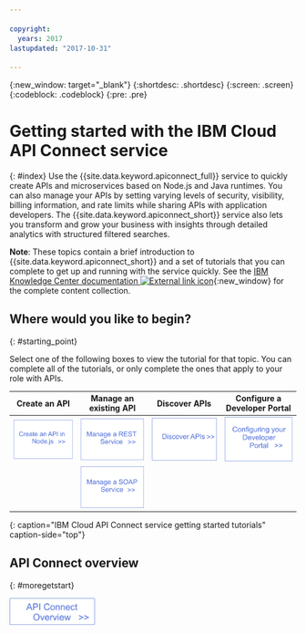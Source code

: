 ```yaml
---

copyright:
  years: 2017
lastupdated: "2017-10-31"

---
```



{:new_window: target="_blank"}
{:shortdesc: .shortdesc}
{:screen: .screen}
{:codeblock: .codeblock}
{:pre: .pre}

# Getting started with the IBM Cloud API Connect service
{: #index}
Use the {{site.data.keyword.apiconnect_full}} service to
quickly create APIs and microservices based on Node.js and Java runtimes. You can also manage your APIs by setting varying levels of security, visibility, billing information, and rate limits while sharing APIs with application developers. The {{site.data.keyword.apiconnect_short}} service also lets you transform and grow your business with insights through detailed analytics with structured filtered searches.

**Note**: These topics contain a brief introduction to {{site.data.keyword.apiconnect_short}} and a set of tutorials that you can complete to get up and running with the service quickly. See the [IBM Knowledge Center documentation ![External link icon](../../icons/launch-glyph.svg "External link icon")](https://www.ibm.com/support/knowledgecenter/SSFS6T/mapfiles/getting_started_bluemix.html){:new_window} for the complete content collection.

## Where would you like to begin?
{: #starting_point}

Select one of the following boxes to view the tutorial for that topic.  You can complete all of the tutorials, or only complete the ones that apply to your role with APIs.

| Create an API | Manage an existing API | Discover APIs | Configure a Developer Portal | 
|---------------|------------------------|---------------|-----------------|
| <a href="tutorials/tut_create_api_node.html"> <img src="/images/art_create_api_node.png" width="200" alt="Creating am API with Node.js" /></a> | <a href="tutorials/tut_rest_landing.html"> <img src="/images/art_manage_rest_service.png" width="200" alt="Manage a REST service" /></a> | <a href="tutorials/tut_discover_apis.html"> <img src="/images/art_discover_apis.png" width="200" alt="Discovering APIs" /></a> | <a href="tutorials/tut_config_dev_portal.html"> <img src="/images/art_configure_dev_portal.png" width="200" alt="Configuring your Developer Portal" /></a> | 
| | <a href="tutorials/tut_manage_soap_api.html"> <img src="/images/art_manage_soap_service.png" width="200" alt="Manage a SOAP service" /></a> | | |
{: caption="IBM Cloud API Connect service getting started tutorials" caption-side="top"}

## API Connect overview
{: #moregetstart}

<a href="apic_overview.html"> <img src="/images/art_apic_overview.png" width="150" alt="Link to overview materials for API Connect."></a>




